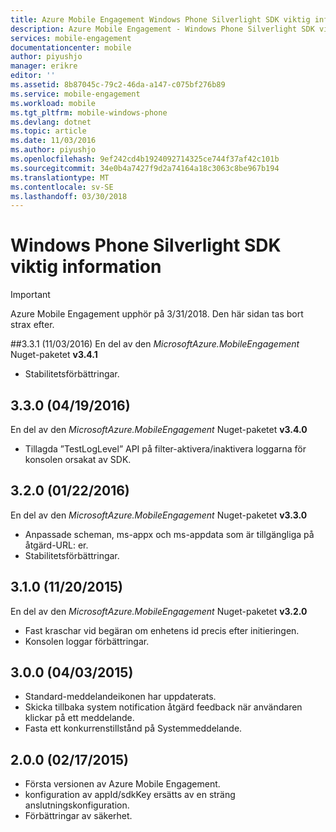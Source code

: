 ```yaml
---
title: Azure Mobile Engagement Windows Phone Silverlight SDK viktig information | Microsoft Docs
description: Azure Mobile Engagement - Windows Phone Silverlight SDK viktig information
services: mobile-engagement
documentationcenter: mobile
author: piyushjo
manager: erikre
editor: ''
ms.assetid: 8b87045c-79c2-46da-a147-c075bf276b89
ms.service: mobile-engagement
ms.workload: mobile
ms.tgt_pltfrm: mobile-windows-phone
ms.devlang: dotnet
ms.topic: article
ms.date: 11/03/2016
ms.author: piyushjo
ms.openlocfilehash: 9ef242cd4b1924092714325ce744f37af42c101b
ms.sourcegitcommit: 34e0b4a7427f9d2a74164a18c3063c8be967b194
ms.translationtype: MT
ms.contentlocale: sv-SE
ms.lasthandoff: 03/30/2018
---
```

# <a name="windows-phone-silverlight-sdk-release-notes"></a>Windows Phone Silverlight SDK viktig information
> [!IMPORTANT]
> Azure Mobile Engagement upphör på 3/31/2018. Den här sidan tas bort strax efter.
> 

##<a name="331-11032016"></a>3.3.1 (11/03/2016)
En del av den *MicrosoftAzure.MobileEngagement* Nuget-paketet **v3.4.1**

* Stabilitetsförbättringar.

## <a name="330-04192016"></a>3.3.0 (04/19/2016)
En del av den *MicrosoftAzure.MobileEngagement* Nuget-paketet **v3.4.0**

* Tillagda ”TestLogLevel” API på filter-aktivera/inaktivera loggarna för konsolen orsakat av SDK.

## <a name="320-01222016"></a>3.2.0 (01/22/2016)
En del av den *MicrosoftAzure.MobileEngagement* Nuget-paketet **v3.3.0**

* Anpassade scheman, ms-appx och ms-appdata som är tillgängliga på åtgärd-URL: er.
* Stabilitetsförbättringar.

## <a name="310-11202015"></a>3.1.0 (11/20/2015)
En del av den *MicrosoftAzure.MobileEngagement* Nuget-paketet **v3.2.0**

* Fast kraschar vid begäran om enhetens id precis efter initieringen.
* Konsolen loggar förbättringar.

## <a name="300-04032015"></a>3.0.0 (04/03/2015)
* Standard-meddelandeikonen har uppdaterats.
* Skicka tillbaka system notification åtgärd feedback när användaren klickar på ett meddelande.
* Fasta ett konkurrenstillstånd på Systemmeddelande.

## <a name="200-02172015"></a>2.0.0 (02/17/2015)
* Första versionen av Azure Mobile Engagement.
* konfiguration av appId/sdkKey ersätts av en sträng anslutningskonfiguration.
* Förbättringar av säkerhet.

